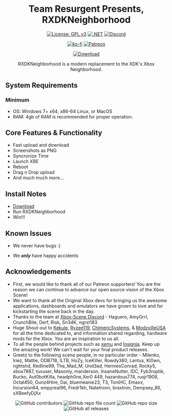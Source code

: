 <div align="center">

# Team Resurgent Presents, RXDKNeighborhood

[![License: GPL v3](https://img.shields.io/badge/License-GPLv3-blue.svg)](https://github.com/Team-Resurgent/RXDKNeighborhood/blob/main/LICENSE.md)
[![.NET](https://github.com/Team-Resurgent/RXDKNeighborhood/actions/workflows/dotnet.yml/badge.svg)](https://github.com/Team-Resurgent/RXDKNeighborhood/actions/workflows/dotnet.yml)
[![Discord](https://img.shields.io/badge/chat-on%20discord-7289da.svg?logo=discord)](https://discord.gg/VcdSfajQGK)

[![ko-fi](https://ko-fi.com/img/githubbutton_sm.svg)](https://ko-fi.com/J3J7L5UMN)
[![Patreon](https://img.shields.io/badge/Patreon-F96854?style=for-the-badge&logo=patreon&logoColor=white)](https://www.patreon.com/teamresurgent)

[![Download](https://img.shields.io/badge/download-latest-brightgreen.svg?style=for-the-badge&logo=github)](https://github.com/Team-Resurgent/Pandora-V2/releases/latest)
	
RXDKNeighborhood is a modern replacement to the XDK's Xbox Neighborhood. 

</div>		

## System Requirements
### Minimum
* OS: Windows 7+ x64, x86-64 Linux, or MacOS
* RAM: 4gb of RAM is recommended for proper operation.

## Core Features & Functionality
* Fast upload and download
* Screenshots as PNG
* Syncronize Time
* Launch XBE
* Reboot
* Drag n Drop upload
* And much much more...

## Install Notes
* [Download](https://github.com/Team-Resurgent/RXDKNeighborhood/releases)
* Run RXDKNeighborhood
* Win!!!

## Known Issues
* We never have bugs :)

* We ***only*** have happy accidents

## Acknowledgements
* First, we would like to thank all of our Patreon supporters! You are the reason we can continue to advance our open source vision of the Xbox Scene!
* We want to thank all the Original Xbox devs for bringing us the awesome applications, dashboards and emulators we have grown to love and for kickstarting the scene back in the day.
* Thanks to the team at [Xbox-Scene Discord](https://discord.gg/VcdSfajQGK) - Haguero, AmyGrrl, CrunchBite, Derf, Risk, Sn34K, ngrst183
* Huge Shout-out to [Kekule](https://github.com/Kekule-OXC), [Ryzee119](https://github.com/Ryzee119), [ChimericSystems](https://chimericsystems.com/), & [ModzvilleUSA](https://modzvilleusa.com/) for all the time dedicated to, and information shared regarding, hardware mods for the Xbox. You are an inspiration to us all.
* To all the people behind projects such as [xemu](https://github.com/mborgerson/xemu) and [Insignia](https://insignia.live/). Keep up the amazing work! We can't wait for your final product releases.
* Greetz to the following scene people, in no particular order - Milenko, Iriez, Mattie, ODB718, ILTB, HoZy, IceKiller, Rowdy360, Lantus, Kl0wn, nghtshd, Redline99, The_Mad_M, Und3ad, HermesConrad, Rocky5, xbox7887, tuxuser, Masonly, manderson, InsaneNutter, IDC, Fyb3roptik, Bucko, Aut0botKilla, headph0ne,Xer0 449, hazardous774, rusjr1908, Octal450, Gunz4Hire, Dai, bluemeanie23, T3, ToniHC, Emaxx, Incursion64, empyreal96, Fredr1kh, Natetronn, braxtron, Dempsey_86, xXBeefyDjXx
<!--* I'm sure there is someone else that belongs here too ;)-->


<div align="center">
  
![GitHub contributors](https://img.shields.io/github/contributors/Team-Resurgent/RXDKNeighborhood?style=flat-square)
![GitHub repo file count](https://img.shields.io/github/directory-file-count/Team-Resurgent/RXDKNeighborhood?style=flat-square)
![GitHub repo size](https://img.shields.io/github/repo-size/Team-Resurgent/RXDKNeighborhood?style=flat-square)
![GitHub all releases](https://img.shields.io/github/downloads/Team-Resurgent/RXDKNeighborhood/total?style=flat-square)

</div>
